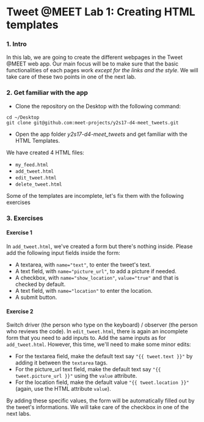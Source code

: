 # Tweet @MEET Lab 1: Creating HTML templates

### 1. Intro
In this lab, we are going to create the different webpages in the Tweet @MEET web app.
Our main focus will be to make sure that the basic functionalities of each pages work *except for the links and the style*.
We will take care of these two points in one of the next lab.

### 2. Get familiar with the app

- Clone the repository on the Desktop with the following command:

```
cd ~/Desktop
git clone git@github.com:meet-projects/y2s17-d4-meet_tweets.git
```

- Open the app folder <i>y2s17-d4-meet_tweets</i> and get familiar with the HTML Templates.

We have created 4 HTML files:
* `my_feed.html`
* `add_tweet.html`
* `edit_tweet.html`
* `delete_tweet.html`

Some of the templates are incomplete, let's fix them with the following exercises

### 3. Exercises
#### Exercise 1

In `add_tweet.html`, we've created a form but there's nothing inside. Please add the following input fields inside the form:
* A textarea, with `name="text"`, to enter the tweet's text.
* A text field, with `name="picture_url"`, to add a picture if needed. 
* A checkbox, with `name="show_location"`, `value="true"` and that is checked by default.
* A text field, with `name="location"` to enter the location.
* A submit button.

#### Exercise 2

Switch driver (the person who type on the keyboard) / observer (the person who reviews the code).
In `edit_tweet.html`, there is again an incomplete form that you need to add inputs to. 
Add the same inputs as for `add_tweet.html`. However, this time, we'll need to make some minor edits:

* For the textarea field, make the default text say `"{{ tweet.text }}"` by adding it between the `textarea` tags.
* For the picture_url text field, make the default text say `"{{ tweet.picture_url }}"` using the `value` attribute.
* For the location field, make the default value `"{{ tweet.location }}"` (again, use the HTML attribute `value`).

By adding these specific values, the form will be automatically filled out by the tweet's informations.
We will take care of the checkbox in one of the next labs.
